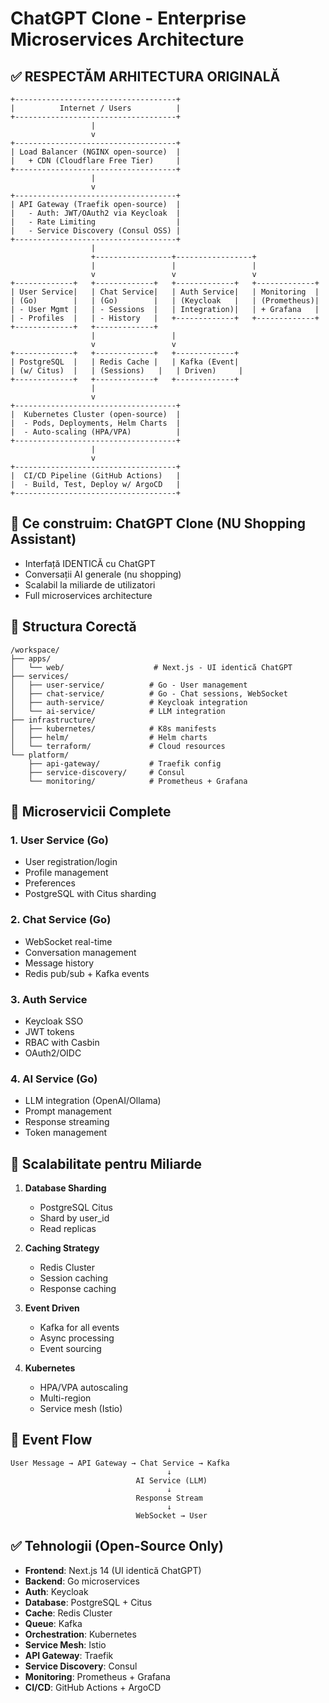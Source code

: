 # ChatGPT Clone - Enterprise Microservices Architecture

## ✅ RESPECTĂM ARHITECTURA ORIGINALĂ

```
+------------------------------------+
|          Internet / Users          |
+------------------------------------+
                  |
                  v
+------------------------------------+
| Load Balancer (NGINX open-source)  |
|   + CDN (Cloudflare Free Tier)     |
+------------------------------------+
                  |
                  v
+------------------------------------+
| API Gateway (Traefik open-source)  |
|   - Auth: JWT/OAuth2 via Keycloak  |
|   - Rate Limiting                  |
|   - Service Discovery (Consul OSS) |
+------------------------------------+
                  |
                  +-----------------+-----------------+
                  |                 |                 |
                  v                 v                 v
+-------------+   +-------------+   +-------------+   +-------------+
| User Service|   | Chat Service|   | Auth Service|   | Monitoring  |
| (Go)        |   | (Go)        |   | (Keycloak   |   | (Prometheus)|
| - User Mgmt |   | - Sessions  |   | Integration)|   | + Grafana   |
| - Profiles  |   | - History   |   +-------------+   +-------------+
+-------------+   +-------------+
                  |                 |
                  v                 v
+-------------+   +-------------+   +-------------+
| PostgreSQL  |   | Redis Cache |   | Kafka (Event|
| (w/ Citus)  |   | (Sessions)   |   | Driven)     |
+-------------+   +-------------+   +-------------+
                  |
                  v
+------------------------------------+
|  Kubernetes Cluster (open-source)  |
|  - Pods, Deployments, Helm Charts  |
|  - Auto-scaling (HPA/VPA)          |
+------------------------------------+
                  |
                  v
+------------------------------------+
|  CI/CD Pipeline (GitHub Actions)   |
|  - Build, Test, Deploy w/ ArgoCD   |
+------------------------------------+
```

## 🎯 Ce construim: ChatGPT Clone (NU Shopping Assistant)

- Interfață IDENTICĂ cu ChatGPT
- Conversații AI generale (nu shopping)
- Scalabil la miliarde de utilizatori
- Full microservices architecture

## 📁 Structura Corectă

```
/workspace/
├── apps/
│   └── web/                    # Next.js - UI identică ChatGPT
├── services/
│   ├── user-service/          # Go - User management
│   ├── chat-service/          # Go - Chat sessions, WebSocket
│   ├── auth-service/          # Keycloak integration
│   └── ai-service/            # LLM integration
├── infrastructure/
│   ├── kubernetes/            # K8s manifests
│   ├── helm/                  # Helm charts
│   └── terraform/             # Cloud resources
└── platform/
    ├── api-gateway/           # Traefik config
    ├── service-discovery/     # Consul
    └── monitoring/            # Prometheus + Grafana
```

## 🔧 Microservicii Complete

### 1. User Service (Go)
- User registration/login
- Profile management
- Preferences
- PostgreSQL with Citus sharding

### 2. Chat Service (Go)
- WebSocket real-time
- Conversation management
- Message history
- Redis pub/sub + Kafka events

### 3. Auth Service
- Keycloak SSO
- JWT tokens
- RBAC with Casbin
- OAuth2/OIDC

### 4. AI Service (Go)
- LLM integration (OpenAI/Ollama)
- Prompt management
- Response streaming
- Token management

## 🚀 Scalabilitate pentru Miliarde

1. **Database Sharding**
   - PostgreSQL Citus
   - Shard by user_id
   - Read replicas

2. **Caching Strategy**
   - Redis Cluster
   - Session caching
   - Response caching

3. **Event Driven**
   - Kafka for all events
   - Async processing
   - Event sourcing

4. **Kubernetes**
   - HPA/VPA autoscaling
   - Multi-region
   - Service mesh (Istio)

## 🔄 Event Flow

```
User Message → API Gateway → Chat Service → Kafka
                                   ↓
                            AI Service (LLM)
                                   ↓
                            Response Stream
                                   ↓
                            WebSocket → User
```

## ✅ Tehnologii (Open-Source Only)

- **Frontend**: Next.js 14 (UI identică ChatGPT)
- **Backend**: Go microservices
- **Auth**: Keycloak
- **Database**: PostgreSQL + Citus
- **Cache**: Redis Cluster
- **Queue**: Kafka
- **Orchestration**: Kubernetes
- **Service Mesh**: Istio
- **API Gateway**: Traefik
- **Service Discovery**: Consul
- **Monitoring**: Prometheus + Grafana
- **CI/CD**: GitHub Actions + ArgoCD